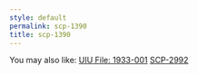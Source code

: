 ```yaml
---
style: default
permalink: scp-1390
title: scp-1390
---
```

You may also like:
[UIU File: 1933-001](http://scp-wiki.net/uiu-file-1933-001)
[SCP-2992](http://scp-wiki.net/scp-2992)